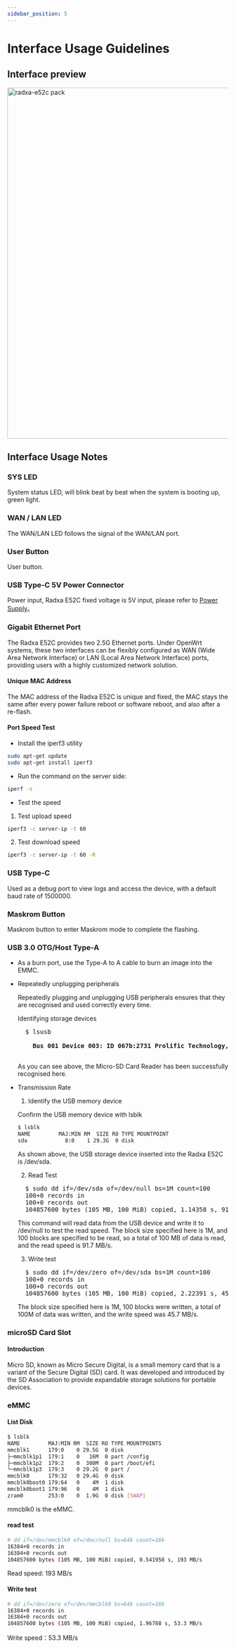 ```yaml
---
sidebar_position: 5
---
```


# Interface Usage Guidelines

## Interface preview

<img src="/img/e/e52c/radxa-e52c-hardware-overview.webp" width="800" alt="radxa-e52c pack" />

## Interface Usage Notes

### SYS LED

System status LED, will blink beat by beat when the system is booting up, green light.

### WAN / LAN LED

The WAN/LAN LED follows the signal of the WAN/LAN port.

### User Button

User button.

### USB Type-C 5V Power Connector

Power input, Radxa E52C fixed voltage is 5V input, please refer to [Power Supply](/e/e52c/getting-started/power-supply)。

### Gigabit Ethernet Port

The Radxa E52C provides two 2.5G Ethernet ports. Under OpenWrt systems, these two interfaces can be flexibly configured as WAN (Wide Area Network Interface) or LAN (Local Area Network Interface) ports, providing users with a highly customized network solution.

#### Unique MAC Address

The MAC address of the Radxa E52C is unique and fixed, the MAC stays the same after every power failure reboot or software reboot, and also after a re-flash.

#### Port Speed Test

- Install the iperf3 utility

```bash
sudo apt-get update
sudo apt-get install iperf3
```

- Run the command on the server side:

```bash
iperf -s
```

- Test the speed

1. Test upload speed

```bash
iperf3 -c server-ip -t 60
```

2. Test download speed

```bash
iperf3 -c server-ip -t 60 -R
```

### USB Type-C

Used as a debug port to view logs and access the device, with a default baud rate of 1500000.

### Maskrom Button

Maskrom button to enter Maskrom mode to complete the flashing.

### USB 3.0 OTG/Host Type-A

- As a burn port, use the Type-A to A cable to burn an image into the EMMC.

- Repeatedly unplugging peripherals

  Repeatedly plugging and unplugging USB peripherals ensures that they are recognised and used correctly every time.

  Identifying storage devices

  <pre>
    $ lsusb
    <strong>
      Bus 001 Device 003: ID 067b:2731 Prolific Technology, Inc. USB SD Card Reader
    </strong>
  </pre>

  As you can see above, the Micro-SD Card Reader has been successfully recognised here.

- Transmission Rate

  1. Identify the USB memory device

  Confirm the USB memory device with lsblk

  ```bash
  $ lsblk
  NAME         MAJ:MIN RM  SIZE RO TYPE MOUNTPOINT
  sda            8:0    1 29.3G  0 disk
  ```

  As shown above, the USB storage device inserted into the Radxa E52C is /dev/sda.

  2. Read Test

  <pre>
    $ sudo dd if=/dev/sda of=/dev/null bs=1M count=100
    100+0 records in
    100+0 records out
    104857600 bytes (105 MB, 100 MiB) copied, 1.14358 s, 91.7 MB/s
  </pre>

  This command will read data from the USB device and write it to /dev/null to test the read speed. The block size specified here is 1M, and 100 blocks are specified to be read, so a total of 100 MB of data is read, and the read speed is 91.7 MB/s.

  3. Write test

  <pre>
    $ sudo dd if=/dev/zero of=/dev/sda bs=1M count=100
    100+0 records in
    100+0 records out
    104857600 bytes (105 MB, 100 MiB) copied, 2.22391 s, 45.7 MB/s
  </pre>

  The block size specified here is 1M, 100 blocks were written, a total of 100M of data was written, and the write speed was 45.7 MB/s.

### microSD Card Slot

#### Introduction

Micro SD, known as Micro Secure Digital, is a small memory card that is a variant of the Secure Digital (SD) card. It was developed and introduced by the SD Association to provide expandable storage solutions for portable devices.

### eMMC

#### List Disk

```bash
$ lsblk
NAME         MAJ:MIN RM  SIZE RO TYPE MOUNTPOINTS
mmcblk1      179:0    0 29.5G  0 disk
├─mmcblk1p1  179:1    0   16M  0 part /config
├─mmcblk1p2  179:2    0  300M  0 part /boot/efi
└─mmcblk1p3  179:3    0 29.2G  0 part /
mmcblk0      179:32   0 29.4G  0 disk
mmcblk0boot0 179:64   0    4M  1 disk
mmcblk0boot1 179:96   0    4M  1 disk
zram0        253:0    0  1.9G  0 disk [SWAP]
```

mmcblk0 is the eMMC.

#### read test

```bash
# dd if=/dev/mmcblk0 of=/dev/null bs=64k count=16k
16384+0 records in
16384+0 records out
104857600 bytes (105 MB, 100 MiB) copied, 0.541958 s, 193 MB/s
```

Read speed: 193 MB/s

#### Write test

```bash
# dd if=/dev/zero of=/dev/mmcblk0 bs=64k count=16k
16384+0 records in
16384+0 records out
104857600 bytes (105 MB, 100 MiB) copied, 1.96788 s, 53.3 MB/s
```

Write speed：53.3 MB/s
